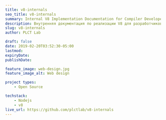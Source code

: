 ```yaml
---
title: v8-internals
seo_title: v8-internals
summary: Internal V8 Implementation Documentation for Compiler Developers
description: Внутренняя документация по реализации V8 для разработчиков компиляторов
slug: v8-internals
author: PLCT Lab

draft: false
date: 2019-02-20T03:52:30-05:00
lastmod: 
expiryDate: 
publishDate: 

feature_image: web-design.jpg
feature_image_alt: Web design

project types: 
    - Open Source

techstack:
    - Nodejs
    - v8
live_url: https://github.com/plctlab/v8-internals
---
```


